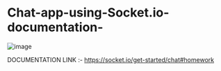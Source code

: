 # Chat-app-using-Socket.io-documentation-

![image](https://github.com/kunalpandey1/Chat-app-using-Socket.io-documentation-/assets/85732677/d50bb910-be3d-4d95-8122-9f9f67ff7667)


DOCUMENTATION LINK :- https://socket.io/get-started/chat#homework


